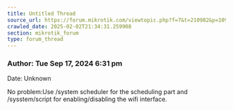 ```yaml
---
title: Untitled Thread
source_url: https://forum.mikrotik.com/viewtopic.php?f=7&t=210982&p=1097686#p1097686
crawled_date: 2025-02-02T21:34:31.259908
section: mikrotik_forum
type: forum_thread
---
```


### Author: Tue Sep 17, 2024 6:31 pm
Date: Unknown

No problem:Use /system scheduler for the scheduling part and /sysstem/script for enabling/disabling the wifi interface.

